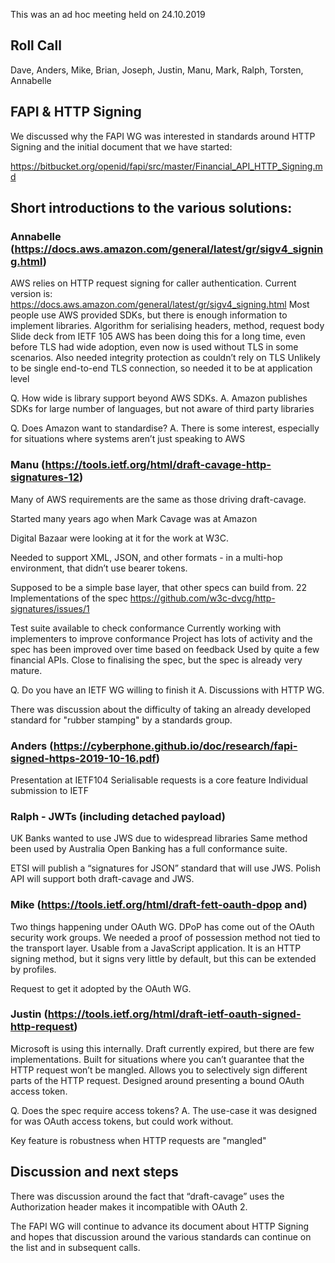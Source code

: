 This was an ad hoc meeting held on 24.10.2019

## Roll Call ##
Dave, Anders, Mike, Brian, Joseph, Justin, Manu, Mark, Ralph, Torsten, Annabelle

## FAPI & HTTP Signing ##

We discussed why the FAPI WG was interested in standards around HTTP Signing and the initial document that we have started:

https://bitbucket.org/openid/fapi/src/master/Financial_API_HTTP_Signing.md
 
## Short introductions to the various solutions: ##

### Annabelle (https://docs.aws.amazon.com/general/latest/gr/sigv4_signing.html) ###

AWS relies on HTTP request signing for caller authentication.
Current version is: https://docs.aws.amazon.com/general/latest/gr/sigv4_signing.html
Most people use AWS provided SDKs, but there is enough information to implement libraries.
Algorithm for serialising headers, method, request body
Slide deck from IETF 105
AWS has been doing this for a long time, even before TLS had wide adoption, even now is used without TLS in some scenarios.
Also needed integrity protection as couldn’t rely on TLS
Unlikely to be single end-to-end TLS connection, so needed it to be at application level

Q. How wide is library support beyond AWS SDKs. 
A. Amazon publishes SDKs for large number of languages, but not aware of third party libraries

Q. Does Amazon want to standardise?
A. There is some interest, especially for situations where systems aren’t just speaking to AWS

### Manu (https://tools.ietf.org/html/draft-cavage-http-signatures-12) ###

Many of AWS requirements are the same as those driving draft-cavage.

Started many years ago when Mark Cavage was at Amazon

Digital Bazaar were looking at it for the work at W3C.

Needed to support XML, JSON, and other formats - in a multi-hop environment, that didn’t use bearer tokens.

Supposed to be a simple base layer, that other specs can build from.
22 Implementations of the spec
https://github.com/w3c-dvcg/http-signatures/issues/1

Test suite available to check conformance
Currently working with implementers to improve conformance
Project has lots of activity and the spec has been improved over time based on feedback
Used by quite a few financial APIs.
Close to finalising the spec, but the spec is already very mature.

Q. Do you have an IETF WG willing to finish it
A. Discussions with HTTP WG. 

There was discussion about the difficulty of taking an already developed standard for "rubber stamping" by a standards group.

### Anders (https://cyberphone.github.io/doc/research/fapi-signed-https-2019-10-16.pdf) ###

Presentation at IETF104
Serialisable requests is a core feature
Individual submission to IETF

### Ralph - JWTs (including detached payload)

UK Banks wanted to use JWS due to widespread libraries
Same method been used by Australia
Open Banking has a full conformance suite.

ETSI will publish a “signatures for JSON” standard that will use JWS. 
Polish API will support both draft-cavage and JWS.

### Mike (https://tools.ietf.org/html/draft-fett-oauth-dpop and) ###

Two things happening under OAuth WG.
DPoP has come out of the OAuth security work groups. We needed a proof of possession method not tied to the transport layer. 
Usable from a JavaScript application.
It is an HTTP signing method, but it signs very little by default, but this can be extended by profiles.

Request to get it adopted by the OAuth WG.

### Justin (https://tools.ietf.org/html/draft-ietf-oauth-signed-http-request) ###
Microsoft is using this internally.
Draft currently expired, but there are few implementations.
Built for situations where you can’t guarantee that the HTTP request won’t be mangled. 
Allows you to selectively sign different parts of the HTTP request. Designed around presenting a bound OAuth access token.

Q. Does the spec require access tokens?
A. The use-case it was designed for was OAuth access tokens, but could work without.

Key feature is robustness when HTTP requests are "mangled"
  
## Discussion and next steps

There was discussion around the fact that “draft-cavage” uses the Authorization header makes it incompatible with OAuth 2.

The FAPI WG will continue to advance its document about HTTP Signing and hopes that discussion around the various standards can continue on the list and in subsequent calls.